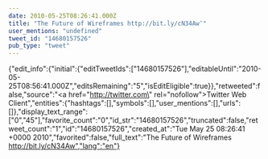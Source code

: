 ```yaml
---
date: 2010-05-25T08:26:41.000Z
title: "The Future of Wireframes http://bit.ly/cN34Aw″"
user_mentions: "undefined"
tweet_id: "14680157526"
pub_type: "tweet"
---
```

{"edit_info":{"initial":{"editTweetIds":["14680157526"],"editableUntil":"2010-05-25T08:56:41.000Z","editsRemaining":"5","isEditEligible":true}},"retweeted":false,"source":"<a href=\"http://twitter.com\" rel=\"nofollow\">Twitter Web Client</a>","entities":{"hashtags":[],"symbols":[],"user_mentions":[],"urls":[]},"display_text_range":["0","45"],"favorite_count":"0","id_str":"14680157526","truncated":false,"retweet_count":"1","id":"14680157526","created_at":"Tue May 25 08:26:41 +0000 2010","favorited":false,"full_text":"The Future of Wireframes http://bit.ly/cN34Aw","lang":"en"}
